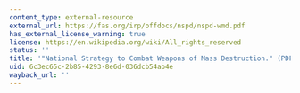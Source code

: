 ```yaml
---
content_type: external-resource
external_url: https://fas.org/irp/offdocs/nspd/nspd-wmd.pdf
has_external_license_warning: true
license: https://en.wikipedia.org/wiki/All_rights_reserved
status: ''
title: '"National Strategy to Combat Weapons of Mass Destruction." (PDF)'
uid: 6c3ec65c-2b85-4293-8e6d-036dcb54ab4e
wayback_url: ''
---
```

